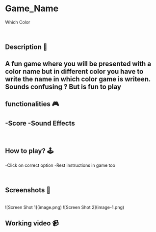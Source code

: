 # **Game_Name** 

Which Color

<br>

## **Description 📃**
A fun game where you will be presented with a color name but in different color you have to write the name in which color game is writeen. Sounds confusing ? But is fun to play
- 

## **functionalities 🎮**
-Score
-Sound Effects
- 
<br>

## **How to play? 🕹️**
-Click on correct option
-Rest instructions in game too 

<br>

## **Screenshots 📸**

<br>
![Screen Shot 1](image.png)
![Screen Shot 2](image-1.png)

<br>

## **Working video 📹**
<!-- add your working video over here -->
